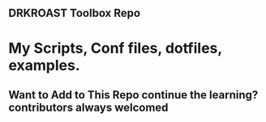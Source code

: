 ## DRKROAST Toolbox Repo
# My Scripts, Conf files, dotfiles, examples.

## Want to Add to This Repo continue the learning? contributors always welcomed
